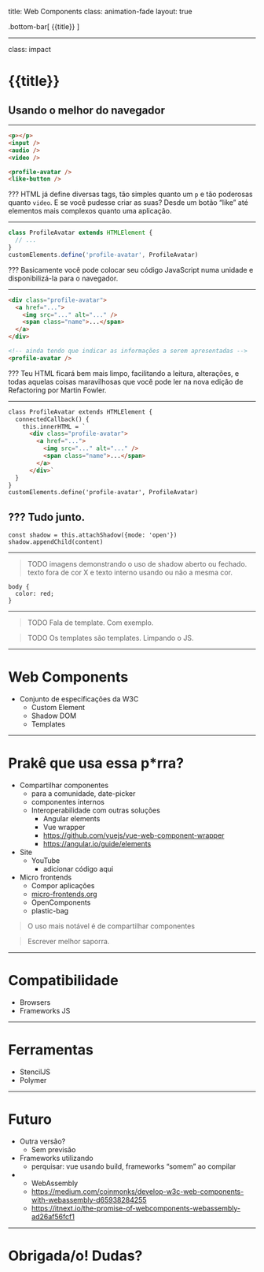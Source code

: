 title: Web Components
class: animation-fade
layout: true

<!-- This slide will serve as the base layout for all your slides -->
.bottom-bar[
  {{title}}
]

---

class: impact

# {{title}}
## Usando o melhor do navegador

---

```html
<p></p>
<input />
<audio />
<video />
```

```html
<profile-avatar />
<like-button />
```

???
HTML já define diversas tags, tão simples quanto um `p` e tão poderosas quanto `video`. E se você pudesse criar as suas? Desde um botão “like” até elementos mais complexos quanto uma aplicação.

---


```js
class ProfileAvatar extends HTMLElement {
  // ...
}
customElements.define('profile-avatar', ProfileAvatar)
```

???
Basicamente você pode colocar seu código JavaScript numa unidade e disponibilizá-la para o navegador.

---

```html
<div class="profile-avatar">
  <a href="...">
    <img src="..." alt="..." />
    <span class="name">...</span>
  </a>
</div>

<!-- ainda tendo que indicar as informações a serem apresentadas -->
<profile-avatar />
```

???
Teu HTML ficará bem mais limpo, facilitando a leitura, alterações, e todas aquelas coisas maravilhosas que você pode ler na nova edição de Refactoring por Martin Fowler.

---

```html
class ProfileAvatar extends HTMLElement {
  connectedCallback() {
    this.innerHTML = `
      <div class="profile-avatar">
        <a href="...">
          <img src="..." alt="..." />
          <span class="name">...</span>
        </a>
      </div>`
  }
}
customElements.define('profile-avatar', ProfileAvatar)
```

???
Tudo junto.
---

```
const shadow = this.attachShadow({mode: 'open'})
shadow.appendChild(content)
```
---

> TODO imagens demonstrando o uso de shadow aberto ou fechado. texto fora de cor X e texto interno usando ou não a mesma cor.


```
body {
  color: red;
}
```

---
> TODO Fala de template. Com exemplo.


> TODO Os templates são templates. Limpando o JS.


---

# Web Components

- Conjunto de especificações da W3C
  - Custom Element
  - Shadow DOM
  - Templates

---

# Prakê que usa essa p*rra?

- Compartilhar componentes
  - para a comunidade, date-picker
  - componentes internos
  - Interoperabilidade com outras soluções
    - Angular elements
    - Vue wrapper
    - https://github.com/vuejs/vue-web-component-wrapper
    - https://angular.io/guide/elements
- Site
  - YouTube
    - adicionar código aqui
- Micro frontends
  - Compor aplicações
  - [micro-frontends.org](https://micro-frontends.org/)
  - OpenComponents
  - plastic-bag


> O uso mais notável é de compartilhar componentes


> Escrever melhor saporra.


---

# Compatibilidade

- Browsers
- Frameworks JS

---

# Ferramentas

- StencilJS
- Polymer

---

# Futuro

- Outra versão?
  - Sem previsão
- Frameworks utilizando
  - perquisar: vue usando build, frameworks “somem” ao compilar
- + WebAssembly
  - https://medium.com/coinmonks/develop-w3c-web-components-with-webassembly-d65938284255
  - https://itnext.io/the-promise-of-webcomponents-webassembly-ad26af56fcf1


---

# Obrigada/o! Dudas?

